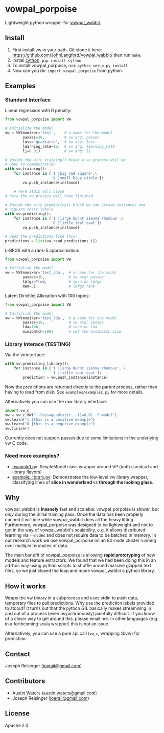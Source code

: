 # vowpal_porpoise

Lightweight python wrapper for [vowpal_wabbit](https://github.com/JohnLangford/vowpal_wabbit/).

## Install

1. First install vw in your path. Git clone it here: https://github.com/JohnLangford/vowpal_wabbit/ then run ```make```.
2. Install [cython](http://www.cython.org/): ```pip install cython```
3. To install vowpal_porpoise, run: ```python setup.py install```
4. Now can you do: ```import vowpal_porpoise``` from python.

## Examples

### Standard Interface

Linear regression with l1 penalty:
```python
from vowpal_porpoise import VW

# Initialize the model
vw = VW(moniker='test',    # a name for the model
        passes=10,         # vw arg: passes
        loss='quadratic',  # vw arg: loss
        learning_rate=10,  # vw arg: learning_rate
        l1=0.01)           # vw arg: l1

# Inside the with training() block a vw process will be 
# open to communication
with vw.training():
    for instance in ['1 |big red square',\
                     '0 |small blue circle']:
        vw.push_instance(instance)

    # here stdin will close
# here the vw process will have finished

# Inside the with predicting() block we can stream instances and 
# acquire their labels
with vw.predicting():
    for instance in ['1 |large burnt sienna rhombus',\
                     '0 |little teal oval']:
        vw.push_instance(instance)

# Read the predictions like this:
predictions = list(vw.read_predictions_())
```

L-BFGS with a rank-5 approximation:
```python
from vowpal_porpoise import VW

# Initialize the model
vw = VW(moniker='test_lda',  # a name for the model
        passes=10,           # vw arg: passes
        lbfgs=True,          # turn on lbfgs
        mem=5)               # lbfgs rank
```

Latent Dirichlet Allocation with 100 topics:
```python
from vowpal_porpoise import VW

# Initialize the model
vw = VW(moniker='test_lda',  # a name for the model
        passes=10,           # vw arg: passes
        lda=100,             # turn on lda
        minibatch=100)       # set the minibatch size
```



### Library Interace (TESTING)

Via the ```VW``` interface:
```python
with vw.predicting_library():
    for instance in ['1 |large burnt sienna rhombus', \
                     '1 |little teal oval']:
        prediction = vw.push_instance(instance)
```
Now the predictions are returned directly to the parent process, rather than having to read from disk.
See ```examples/example1.py``` for more details.

Alternatively you can use the raw library interface:
```python
import vw_c
vw = vw_c.VW("--loss=quadratic --l1=0.01 -f model")
vw.learn("1 |this is a positive example")
vw.learn("0 |this is a negative example")
vw.finish()
```
Currently does not support passes due to some limitations in the underlying vw C code.

### Need more examples?

* [example1.py](https://github.com/josephreisinger/vowpal_porpoise/blob/master/examples/example1.py): SimpleModel class wrapper around VP (both standard and library flavors)
* [example_library.py](https://github.com/josephreisinger/vowpal_porpoise/blob/master/examples/example_library.py): Demonstrates the low-level vw library wrapper, classifying lines of **alice in wonderland** vs **through the looking glass**.

## Why

vowpal_wabbit is **insanely**
fast and scalable. vowpal_porpoise is slower, but _only_ during the
initial training pass. Once the data has been properly cached it will idle while vowpal_wabbit does all the heavy lifting.
Furthermore, vowpal_porpoise was designed to be lightweight and not to get in the way
of vowpal_wabbit's scalability, e.g. it allows distributed learning via
```--nodes``` and does not require data to be batched in memory. In our
research work we use vowpal_porpoise on an 80-node cluster running over multiple
terabytes of data.

The main benefit of vowpal_porpoise is allowing **rapid prototyping** of new
models and feature extractors. We found that we had been doing this in an
ad-hoc way using python scripts to shuffle around massive gzipped text files,
so we just closed the loop and made vowpal_wabbit a python library.

## How it works

Wraps the vw binary in a subprocess and uses stdin to push data, temporary
files to pull predictions. Why use the prediction labels provided to stdout? It
turns out that the python GIL basically makes streamining in and out of a
process (even asynchronously) painfully difficult. If you know of a clever way
to get around this, please email me. In other languages (e.g. in a forthcoming
scala wrapper) this is not an issue.

Alternatively, you can use a pure api call (```vw_c```, wrapping libvw) for prediction.


## Contact

Joseph Reisinger (joeraii@gmail.com)

## Contributors

* Austin Waters (austin.waters@gmail.com)
* Joseph Reisinger (joeraii@gmail.com)

## License

Apache 2.0
